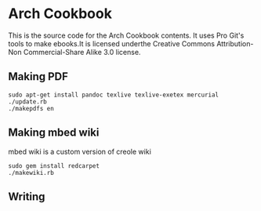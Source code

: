 # Arch Cookbook

This is the source code for the Arch Cookbook contents. It uses Pro Git's tools
to make ebooks.It is licensed underthe Creative Commons Attribution-Non 
Commercial-Share Alike 3.0 license.

## Making PDF

```
sudo apt-get install pandoc texlive texlive-exetex mercurial
./update.rb
./makepdfs en
```

## Making mbed wiki
mbed wiki is a custom version of creole wiki

```
sudo gem install redcarpet
./makewiki.rb
```

## Writing

